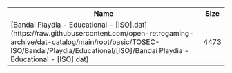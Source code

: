 <table>
<tr><th>Name</th><th>Size</th></tr>
<tr><td>
[Bandai Playdia - Educational - [ISO].dat](https://raw.githubusercontent.com/open-retrogaming-archive/dat-catalog/main/root/basic/TOSEC-ISO/Bandai/Playdia/Educational/[ISO]/Bandai Playdia - Educational - [ISO].dat)
</td><td>4473</td></tr>
</table>
